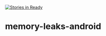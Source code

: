[![Stories in Ready](https://badge.waffle.io/droidcon-italy-hackathon-2016/memory-leaks-android.png?label=ready&title=Ready)](https://waffle.io/droidcon-italy-hackathon-2016/memory-leaks-android)
# memory-leaks-android